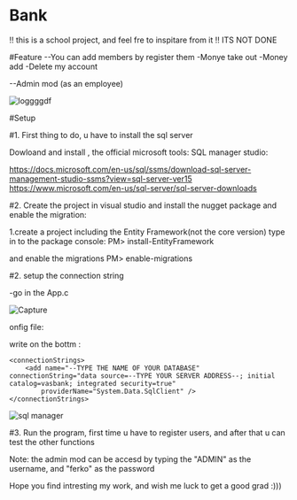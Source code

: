 # Bank
!! this is a school project, and feel fre to inspitare from it !!
ITS NOT DONE


#Feature
--You can add members by register them
    -Monye take out
    -Money add
    -Delete my account
   
--Admin mod (as an employee)


![loggggdf](https://user-images.githubusercontent.com/78962708/151859909-74420011-fc31-49f3-84a9-a0dddd3b9a85.JPG)



#Setup

#1. First thing to do, u have to install the sql server

Dowloand and install , the official microsoft tools:
SQL manager studio:


https://docs.microsoft.com/en-us/sql/ssms/download-sql-server-management-studio-ssms?view=sql-server-ver15
https://www.microsoft.com/en-us/sql-server/sql-server-downloads

#2. Create the project in visual studio and install the nugget package and enable the migration:

1.create a project including the Entity Framework(not the core version)
type in to the package console: 
PM> install-EntityFramework

and enable the migrations
PM> enable-migrations

#2. setup the connection string

-go in the App.c

![Capture](https://user-images.githubusercontent.com/78962708/151858608-c926f3e7-2255-4d56-9b38-3febc7505acf.JPG)


onfig file:

write on the bottm : 

    <connectionStrings>
        <add name="--TYPE THE NAME OF YOUR DATABASE" connectionString="data source=--TYPE YOUR SERVER ADDRESS--; initial catalog=vasbank; integrated security=true"
            providerName="System.Data.SqlClient" />
    </connectionStrings>
    
 ![sql manager](https://user-images.githubusercontent.com/78962708/151858565-b791c20c-574f-4a35-8f29-3eb01ce821e4.JPG)

    
#3. Run the program, first time u have to register users, and after that u can test the other functions

Note: the admin mod can be accesd by typing the "ADMIN" as the username, and "ferko" as the password


Hope you find intresting my work, and wish me luck to get a good grad :)))





